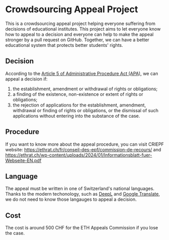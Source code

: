 # Crowdsourcing Appeal Project

This is a crowdsourcing appeal project helping everyone suffering from decisions of educational institutes. This project aims to let everyone know how to appeal to a decision and everyone can help to make the appeal stronger by a pull request on GitHub. Together, we can have a better educational system that protects better students' rights.

## Decision

According to the [Article 5 of Administrative Procedure Act (APA)](https://www.fedlex.admin.ch/eli/cc/1969/737_757_755/en#art_5), we can appeal a decision if:

1. the establishment, amendment or withdrawal of rights or obligations;
2. a finding of the existence, non-existence or extent of rights or obligations;
3. the rejection of applications for the establishment, amendment, withdrawal or finding of rights or obligations, or the dismissal of such applications without entering into the substance of the case.

## Procedure

If you want to know more about the appeal procedure, you can visit CRIEPF website: 
https://ethrat.ch/fr/conseil-des-epf/commission-de-recours/ and 
https://ethrat.ch/wp-content/uploads/2024/01/Informationsblatt-fuer-Webseite-EN.pdf


## Language

The appeal must be written in one of Switzerland's national languages. Thanks to the modern techonology, such as [DeepL](https://www.deepl.com/translator) and [Google Translate](https://translate.google.com), we do not need to know those langauges to appeal a decision. 

## Cost

The cost is around 500 CHF for the ETH Appeals Commission if you lose the case.
